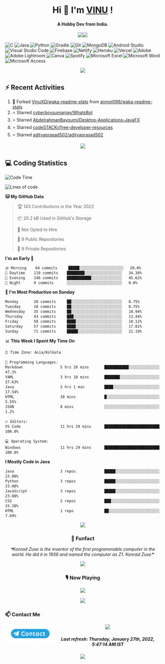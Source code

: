 <!--About Start-->
<h1 align="center"><bold>Hi 👋 I'm <a href="https://vinuxd.github.io">VINU</a> !</bold></h1>
<h4 align="center"><bold>A Hobby Dev from India.</bold></h4>
<p align="center"><img src="https://readme-typing-svg.herokuapp.com?font=Open+Sans&color=%2300FF7F&size=15&center=true&vCenter=true&width=500&height=20&lines=Software+Developer;Electrical+Engineer"/><img src="https://user-images.githubusercontent.com/73097560/115834477-dbab4500-a447-11eb-908a-139a6edaec5c.gif"/></p>
<!--About End-->

<!--Skill Icon Start-->
![C](https://img.shields.io/badge/c-%2300599C.svg?style=for-the-badge&logo=c&logoColor=white)
![Java](https://img.shields.io/badge/java-%23ED8B00.svg?style=for-the-badge&logo=java&logoColor=white)
![Python](https://img.shields.io/badge/python-3670A0?style=for-the-badge&logo=python&logoColor=ffdd54)
![Gradle](https://img.shields.io/badge/Gradle-02303A.svg?style=for-the-badge&logo=Gradle&logoColor=white)
![Git](https://img.shields.io/badge/git-%23F05033.svg?style=for-the-badge&logo=git&logoColor=white)
![MongoDB](https://img.shields.io/badge/MongoDB-%234ea94b.svg?style=for-the-badge&logo=mongodb&logoColor=white)
![Android Studio](https://img.shields.io/badge/Android%20Studio-3DDC84.svg?style=for-the-badge&logo=android-studio&logoColor=white)
![Visual Studio Code](https://img.shields.io/badge/Visual%20Studio%20Code-0078d7.svg?style=for-the-badge&logo=visual-studio-code&logoColor=white)
![Firebase](https://img.shields.io/badge/firebase-%23039BE5.svg?style=for-the-badge&logo=firebase)
![Netlify](https://img.shields.io/badge/netlify-%23000000.svg?style=for-the-badge&logo=netlify&logoColor=#00C7B7)
![Heroku](https://img.shields.io/badge/heroku-%23430098.svg?style=for-the-badge&logo=heroku&logoColor=white)
![Vercel](https://img.shields.io/badge/vercel-%23000000.svg?style=for-the-badge&logo=vercel&logoColor=white)
![Adobe](https://img.shields.io/badge/adobe-%23FF0000.svg?style=for-the-badge&logo=adobe&logoColor=white)
![Adobe Lightroom](https://img.shields.io/badge/Adobe%20Lightroom-31A8FF.svg?style=for-the-badge&logo=Adobe%20Lightroom&logoColor=white)
![Canva](https://img.shields.io/badge/Canva-%2300C4CC.svg?style=for-the-badge&logo=Canva&logoColor=white)
![Spotify](https://img.shields.io/badge/Spotify-1ED760?style=for-the-badge&logo=spotify&logoColor=white)
![Microsoft Excel](https://img.shields.io/badge/Microsoft_Excel-217346?style=for-the-badge&logo=microsoft-excel&logoColor=white)
![Microsoft Word](https://img.shields.io/badge/Microsoft_Word-2B579A?style=for-the-badge&logo=microsoft-word&logoColor=white)
![Microsoft Access](https://img.shields.io/badge/Microsoft_Access-A4373A?style=for-the-badge&logo=microsoft-access&logoColor=white)
<!--Skill Icon End-->

<!--Github Stats Start-->
<p align="center"><a href=https://vinuxd.me> <img src="https://github-readme-stats.vercel.app/api?username=vinuxd&hide=contribs,prs&show_icons=true&theme=chartreuse-dark&include_all_commits=true&count_private=true"/></a></p>
<!--Github Stats End-->

<h2>⚡ Recent Activities</h2>

<!--RECENT_ACTIVITY:start-->
1. 🔱 Forked [VinuXD/waka-readme-stats](https://github.com/VinuXD/waka-readme-stats) from [anmol098/waka-readme-stats](https://github.com/anmol098/waka-readme-stats)
2. ⭐ Starred [cyberboysumanjay/WhatsBot](https://github.com/cyberboysumanjay/WhatsBot)
3. ⭐ Starred [AbdelrahmanBayoumi/Desktop-Applications-JavaFX](https://github.com/AbdelrahmanBayoumi/Desktop-Applications-JavaFX)
4. ⭐ Starred [codeSTACKr/free-developer-resources](https://github.com/codeSTACKr/free-developer-resources)
5. ⭐ Starred [adityaprasad502/adityaprasad502](https://github.com/adityaprasad502/adityaprasad502)
<!--RECENT_ACTIVITY:end-->

<!--Border Line-->
<p align="center"><img src="https://user-images.githubusercontent.com/73097560/115834477-dbab4500-a447-11eb-908a-139a6edaec5c.gif"/></p>
<!--Border Line-->


<h2>💻 Coding Statistics</h2>

<!--START_SECTION:waka-->
![Code Time](http://img.shields.io/badge/Code%20Time-18%20hrs%2028%20mins-blue)

![Lines of code](https://img.shields.io/badge/From%20Hello%20World%20I%27ve%20Written-68%20Thousand%20lines%20of%20code-blue)

**🐱 My GitHub Data** 

> 🏆 143 Contributions in the Year 2022
 > 
> 📦 20.2 kB Used in GitHub's Storage 
 > 
> 🚫 Not Opted to Hire
 > 
> 📜 9 Public Repositories 
 > 
> 🔑 9 Private Repositories  
 > 
**I'm an Early 🐤** 

```text
🌞 Morning    64 commits     █████░░░░░░░░░░░░░░░░░░░░   20.0% 
🌆 Daytime    110 commits    ████████░░░░░░░░░░░░░░░░░   34.38% 
🌃 Evening    146 commits    ███████████░░░░░░░░░░░░░░   45.62% 
🌙 Night      0 commits      ░░░░░░░░░░░░░░░░░░░░░░░░░   0.0%

```
📅 **I'm Most Productive on Sunday** 

```text
Monday       28 commits     ██░░░░░░░░░░░░░░░░░░░░░░░   8.75% 
Tuesday      28 commits     ██░░░░░░░░░░░░░░░░░░░░░░░   8.75% 
Wednesday    35 commits     ██░░░░░░░░░░░░░░░░░░░░░░░   10.94% 
Thursday     43 commits     ███░░░░░░░░░░░░░░░░░░░░░░   13.44% 
Friday       58 commits     ████░░░░░░░░░░░░░░░░░░░░░   18.12% 
Saturday     57 commits     ████░░░░░░░░░░░░░░░░░░░░░   17.81% 
Sunday       71 commits     █████░░░░░░░░░░░░░░░░░░░░   22.19%

```


📊 **This Week I Spent My Time On** 

```text
⌚︎ Time Zone: Asia/Kolkata

💬 Programming Languages: 
Markdown                 5 hrs 26 mins       ███████████░░░░░░░░░░░░░░   47.3% 
YAML                     3 hrs 10 mins       ███████░░░░░░░░░░░░░░░░░░   27.63% 
Java                     2 hrs 1 min         ████░░░░░░░░░░░░░░░░░░░░░   17.54% 
HTML                     38 mins             █░░░░░░░░░░░░░░░░░░░░░░░░   5.55% 
JSON                     8 mins              ░░░░░░░░░░░░░░░░░░░░░░░░░   1.2%

🔥 Editors: 
VS Code                  11 hrs 29 mins      █████████████████████████   100.0%

💻 Operating System: 
Windows                  11 hrs 29 mins      █████████████████████████   100.0%

```

**I Mostly Code in Java** 

```text
Java                     3 repos             █████░░░░░░░░░░░░░░░░░░░░   23.08% 
Python                   3 repos             █████░░░░░░░░░░░░░░░░░░░░   23.08% 
JavaScript               3 repos             █████░░░░░░░░░░░░░░░░░░░░   23.08% 
CSS                      2 repos             ███░░░░░░░░░░░░░░░░░░░░░░   15.38% 
HTML                     1 repo              ██░░░░░░░░░░░░░░░░░░░░░░░   7.69%

```



<!--END_SECTION:waka-->

<!--Border Line-->
<p align="center"><img src="https://user-images.githubusercontent.com/73097560/115834477-dbab4500-a447-11eb-908a-139a6edaec5c.gif"/></p>
<!--Border Line-->

<!--Funfact start-->
<h3 align="center">🎈 Funfact</h3>
<p align="center">
<!--STARTS_HERE_QUOTE_README-->
<i>❝Konrad Zuse is the inventor of the first programmable computer in the world. He did it in 1936 and named the computer as Z1. Konrad Zuse❞</i>
<!--ENDS_HERE_QUOTE_README-->
</p>
<!--Funfact end-->

<!--Border Line-->
<p align="center"><img src="https://user-images.githubusercontent.com/73097560/115834477-dbab4500-a447-11eb-908a-139a6edaec5c.gif"/></p>
<!--Border Line-->

<!--Spotify Start-->
<h3 align="center">🎙 Now Playing</h3>
<p align="center"><a href=https://vinuxd.me><img src="https://spotifyxd.vercel.app/api/spotify?background_color=000000&border_color=00ff7f"/></a></p>
<!--Spotify End-->

<!--Border Line-->
<p align="center"><img src="https://user-images.githubusercontent.com/73097560/115834477-dbab4500-a447-11eb-908a-139a6edaec5c.gif"/></p>
<!--Border Line-->

<h3>📫 Contact Me</h3>
<a href="https://t.me/vinuxd" class="padded"><img height="60" align="left" alt="contact" src="https://github.com/VinuXD/VinuXD/blob/70519e676496b13056cabc711080f90bbd8cf491/assests/contact.png" /></a>

<!--Border Line-->
<p align="center"><img src="https://user-images.githubusercontent.com/73097560/115834477-dbab4500-a447-11eb-908a-139a6edaec5c.gif"/></p>
<!--Border Line-->

<!--RECENT_ACTIVITY:last_update-->
<h5 align="center">Last refresh: <b>Thursday, January 27th, 2022, 5:47:14 AM IST</b></h5>
<!--RECENT_ACTIVITY:last_update_end-->

<!--Border Line-->
<p align="center"><img src="https://user-images.githubusercontent.com/73097560/115834477-dbab4500-a447-11eb-908a-139a6edaec5c.gif"/></p>
<!--Border Line-->
